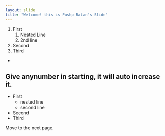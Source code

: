 ```yaml
---
layout: slide
title: "Welcome! this is Pushp Ratan's Slide"
---
```


1. First
    1. Nested Line
    2. 2nd line
3. Second
4. Third

-
Give anynumber in starting, it will auto increase it.
-

- First
    - nested line
    - second line
- Second
- Third

Move to the next page.
